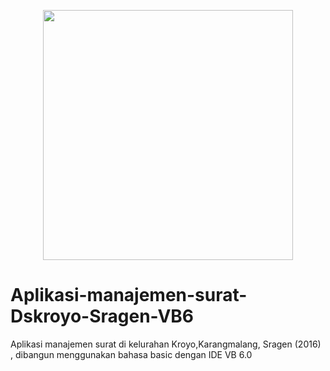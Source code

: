<p align="center"><img src="https://3.bp.blogspot.com/-Cf2a6g0IzAA/WL8Pn3USSmI/AAAAAAAAB9M/yXrVAhACzXoAthlhPFlAwFUCRS8ZJOlhACLcB/s1600/vb6.jpg" width="400"></p>

# Aplikasi-manajemen-surat-Dskroyo-Sragen-VB6
Aplikasi manajemen surat di kelurahan Kroyo,Karangmalang, Sragen (2016) , dibangun menggunakan bahasa basic dengan IDE VB 6.0
